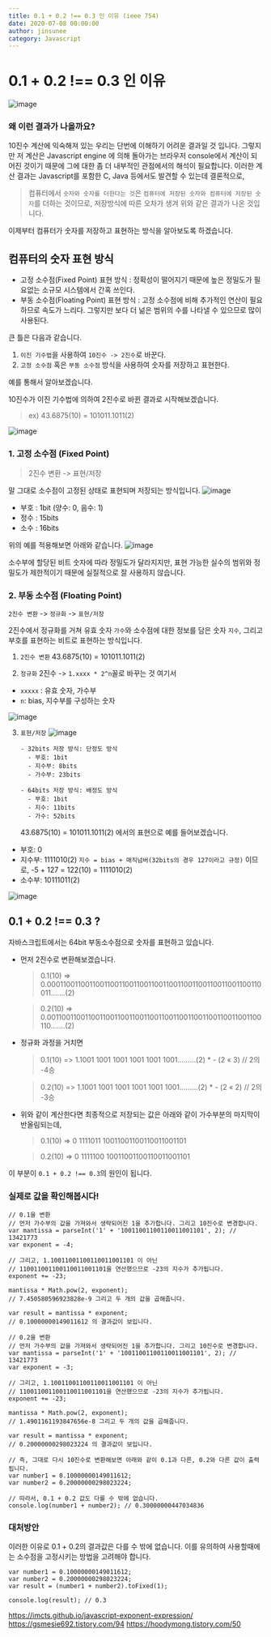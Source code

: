 ```yaml
---
title: 0.1 + 0.2 !== 0.3 인 이유 (ieee 754)
date: 2020-07-08 00:00:00
author: jinsunee
category: Javascript
---
```


# 0.1 + 0.2 !== 0.3 인 이유

![image](https://user-images.githubusercontent.com/31176502/86807778-1f99ad00-c0b5-11ea-87e6-95e16df151fd.png)

### 왜 이런 결과가 나올까요?

10진수 계산에 익숙해져 있는 우리는 단번에 이해하기 어려운 결과일 것 입니다.
그렇지만 저 계산은 Javascript engine 에 의해 돌아가는 브라우저 console에서 계산이 되어진 것이기 때문에 그에 대한 좀 더 내부적인 관점에서의 해석이 필요합니다.
이러한 계산 결과는 Javascript를 포함한 C, Java 등에서도 발견할 수 있는데
결론적으로,

> 컴퓨터에서 `숫자와 숫자를 더한다는 것`은 `컴퓨터에 저장된 숫자와 컴퓨터에 저장된 숫자`를 더하는 것이므로, 저장방식에 따른 오차가 생겨 위와 같은 결과가 나온 것입니다.

이제부터 컴퓨터가 숫자를 저장하고 표현하는 방식을 알아보도록 하겠습니다.

## 컴퓨터의 숫자 표현 방식

- 고정 소수점(Fixed Point) 표현 방식
  : 정확성이 떨어지기 때문에 높은 정밀도가 필요없는 소규모 시스템에서 간혹 쓰인다.
- 부동 소수점(Floating Point) 표현 방식
  : 고정 소수점에 비해 추가적인 연산이 필요하므로 속도가 느리다. 그렇지만 보다 더 넒은 범위의 수를 나타낼 수 있으므로 많이 사용된다.

큰 틀은 다음과 같습니다.

1. `이진 기수법`을 사용하여 `10진수 -> 2진수`로 바꾼다.
2. `고정 소수점` 혹은 `부동 소수점` 방식을 사용하여 숫자를 저장하고 표현한다.

예를 통해서 알아보겠습니다.

10진수가 이진 기수법에 의하여 2진수로 바뀐 결과로 시작해보겠습니다.

> ex) 43.6875(10) = 101011.1011(2)

![image](https://user-images.githubusercontent.com/31176502/86819034-195dfd80-c0c2-11ea-80af-0024fec4500d.png)

### 1. 고정 소수점 (Fixed Point)

> 2진수 변환 -> 표현/저장

말 그대로 소수점이 고정된 상태로 표현되며 저장되는 방식입니다.
![image](https://user-images.githubusercontent.com/31176502/86819314-6e9a0f00-c0c2-11ea-99c8-030fe79a2cc4.png)

- 부호 : 1bit (양수: 0, 음수: 1)
- 정수 : 15bits
- 소수 : 16bits

위의 예를 적용해보면 아래와 같습니다.
![image](https://user-images.githubusercontent.com/31176502/86819357-7d80c180-c0c2-11ea-9235-1c74d3ee0716.png)

소수부에 할당된 비트 숫자에 따라 정밀도가 달라지지만, 표현 가능한 실수의 범위와 정밀도가 제한적이기 때문에 실질적으로 잘 사용하지 않습니다.

### 2. 부동 소수점 (Floating Point)

`2진수 변환` -> `정규화` -> `표현/저장`

2진수에서 정규화를 거쳐 유효 숫자 `가수`와 소수점에 대한 정보를 담은 숫자 `지수`, 그리고 부호를 표현하는 비트로 표현하는 방식입니다.

1. `2진수 변환`
   43.6875(10) = 101011.1011(2)

2. `정규화`
   2진수 -> `1.xxxx * 2^n`꼴로 바꾸는 것
   여기서

- `xxxxx` : 유효 숫자, 가수부
- `n`: bias, 지수부를 구성하는 숫자

![image](https://user-images.githubusercontent.com/31176502/86822765-ff72e980-c0c6-11ea-8b53-46e6cb9f8a7a.png)

3.  `표현/저장`
    ![image](https://user-images.githubusercontent.com/31176502/86820764-75298600-c0c4-11ea-9b49-05f440b78f0b.png)

        - 32bits 저장 방식: 단정도 방식
          - 부호: 1bit
          - 지수부: 8bits
          - 가수부: 23bits

        - 64bits 저장 방식: 배정도 방식
          - 부호: 1bit
          - 지수: 11bits
          - 가수: 52bits

    43.6875(10) = 101011.1011(2) 에서의 표현으로 예를 들어보겠습니다.

- 부호: 0
- 지수부: 1111010(2)
  `지수 = bias + 매직넘버(32bits의 경우 127이라고 규정)` 이므로,
  -5 + 127 = 122(10) = 1111010(2)
- 소수부: 10111011(2)

![image](https://user-images.githubusercontent.com/31176502/86822732-f6821800-c0c6-11ea-9f0c-656f259e83d2.png)

## 0.1 + 0.2 !== 0.3 ?

자바스크립트에서는 64bit 부동소수점으로 숫자를 표현하고 있습니다.

- 먼저 2진수로 변환해보겠습니다.

  > 0.1(10) => 0.0001100110011001100110011001100110011001100110011001100110011…….(2)

  > 0.2(10) => 0.0011001100110011001100110011001100110011001100110011001100110…….(2)

- 정규화 과정을 거치면

  > 0.1(10) => 1.1001 1001 1001 1001 1001 1001………(2) \* - (2 « 3) // 2의 -4승

  > 0.2(10) => 1.1001 1001 1001 1001 1001 1001………(2) \* - (2 « 2) // 2의 -3승

- 위와 같이 계산한다면 최종적으로 저장되는 값은 아래와 같이 가수부분의 마지막이 반올림되는데,

  > 0.1(10) => 0 1111011 10011001100110011001101

  > 0.2(10) => 0 1111100 10011001100110011001101

이 부분이 `0.1 + 0.2 !== 0.3`의 원인이 됩니다.

### 실제로 값을 확인해봅시다!

```
// 0.1을 변환
// 먼저 가수부의 값을 가져와서 생략되어진 1을 추가합니다. 그리고 10진수로 변경합니다.
var mantissa = parseInt('1' + '10011001100110011001101', 2); // 13421773
var exponent = -4;

// 그리고, 1.10011001100110011001101 이 아닌
// 110011001100110011001101을 연산했으므로 -23의 지수가 추가됩니다.
exponent += -23;

mantissa * Math.pow(2, exponent);
// 7.450580596923828e-9 그리고 두 개의 값을 곱해줍니다.

var result = mantissa * exponent;
// 0.10000000149011612 의 결과값이 보입니다.
```

```
// 0.2을 변환
// 먼저 가수부의 값을 가져와서 생략되어진 1을 추가합니다. 그리고 10진수로 변경합니다.
var mantissa = parseInt('1' + '10011001100110011001101', 2); // 13421773
var exponent = -3;

// 그리고, 1.10011001100110011001101 이 아닌
// 110011001100110011001101을 연산했으므로 -23의 지수가 추가됩니다.
exponent += -23;

mantissa * Math.pow(2, exponent);
// 1.4901161193847656e-8 그리고 두 개의 값을 곱해줍니다.

var result = mantissa * exponent;
// 0.20000000298023224 의 결과값이 보입니다.
```

```
// 즉, 그대로 다시 10진수로 변환해보면 아래와 같이 0.1과 다른, 0.2와 다른 값이 출력됩니다.
var number1 = 0.10000000149011612;
var number2 = 0.20000000298023224;

// 따라서, 0.1 + 0.2 값도 다를 수 밖에 없습니다.
console.log(number1 + number2); // 0.30000000447034836
```

### 대처방안

이러한 이유로 0.1 + 0.2의 결과값은 다를 수 밖에 없습니다.
이를 유의하여 사용할때에는 소수점을 고정시키는 방법을 고려해야 합니다.

```
var number1 = 0.10000000149011612;
var number2 = 0.20000000298023224;
var result = (number1 + number2).toFixed(1);

console.log(result); // 0.3
```

https://imcts.github.io/javascript-exponent-expression/
https://gsmesie692.tistory.com/94
https://hoodymong.tistory.com/50
